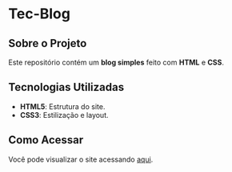 # Tec-Blog

## Sobre o Projeto

Este repositório contém um **blog simples** feito com **HTML** e **CSS**.


## Tecnologias Utilizadas

- **HTML5**: Estrutura do site.
- **CSS3**: Estilização e layout.

## Como Acessar

Você pode visualizar o site acessando [aqui](https://matheusfranca10.github.io/Tec-Blog).
